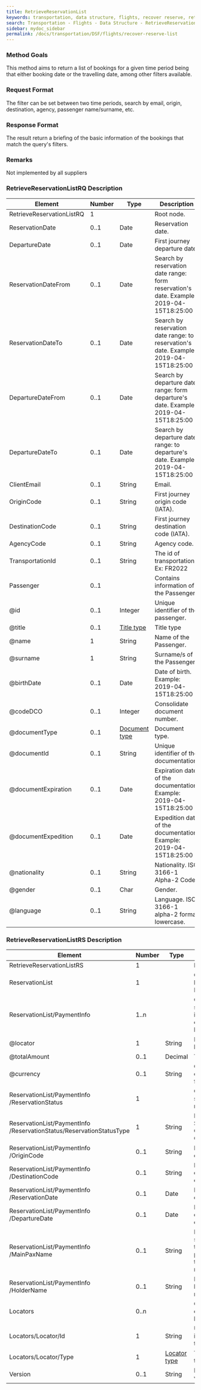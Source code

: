 ```yaml
---
title: RetrieveReservationList
keywords: transportation, data structure, flights, recover reserve, retrieve list, list, reservation
search: Transportation - Flights - Data Structure - RetrieveReservationList
sidebar: mydoc_sidebar
permalink: /docs/transportation/DSF/flights/recover-reserve-list
---
```




### Method Goals


This method aims to return a list of bookings for a given time period
being that either booking date or the travelling date, among other filters available.


### Request Format

The filter can be set between two time periods, search by email, origin, destination, agency, passenger name/surname, etc.


### Response Format

The result return a briefing of the basic information of the bookings that match the query's filters.


### Remarks


Not implemented by all suppliers


### RetrieveReservationListRQ Description



| **Element**						| **Number**| **Type**	| **Description**													|
| --------------------------------- | --------- | ----------|------------------------------------------------------------------	|
| RetrieveReservationListRQ         | 1    		|			| Root node.|
| ReservationDate                   | 0..1 		| Date		| Reservation date.|
| DepartureDate                     | 0..1 		| Date		| First journey departure date.|
| ReservationDateFrom                 | 0..1 		| Date		|Search by reservation date range: form reservation's date. Example: 2019-04-15T18:25:00|
| ReservationDateTo                 | 0..1 		| Date		| Search by reservation date range: to reservation's date. Example: 2019-04-15T18:25:00|
| DepartureDateFrom                  | 0..1 		| Date		|Search by departure date range: form departure's date. Example: 2019-04-15T18:25:00|
| DepartureDateTo                  | 0..1 		| Date		| Search by departure date range: to departure's date. Example: 2019-04-15T18:25:00|
| ClientEmail                       | 0..1 		| String	| Email.|
| OriginCode                       	| 0..1 		| String	| First journey origin code (IATA).|
| DestinationCode                   | 0..1 		| String	| First journey destination code (IATA).|
| AgencyCode                       	| 0..1 		| String	| Agency code.|
| TransportationId                     | 0..1 		| String	| The id of transportation. Ex: FR2022|
| Passenger							| 0..1 		|			| Contains information of the Passenger.|
| @id								| 0..1  	| Integer	| Unique identifier of the passenger.|
| @title							| 0..1  	|[Title type](https://github.com/XML-Travelgate/xtg-content-articles-pub/blob/master/docs/transportation/enum.md#title-type)|Title type|
| @name								| 1  		| String 	| Name of the Passenger.|
| @surname        					| 1  		| String 	| Surname/s of the Passenger.|
| @birthDate							| 0..1  	| Date 		| Date of birth. Example: 2019-04-15T18:25:00|
| @codeDCO     						| 0..1  	| Integer 	| Consolidate document number.|
| @documentType						| 0..1  	|[Document type](https://github.com/XML-Travelgate/xtg-content-articles-pub/blob/master/docs/transportation/enum.md#document-type)|Document type.|
| @documentId						| 0..1  	| String 	| Unique identifier of the documentation.|
| @documentExpiration  				| 0..1		| Date 		| Expiration date of the documentation. Example: 2019-04-15T18:25:00|
| @documentExpedition  				| 0..1		| Date 		| Expedition date of the documentation. Example: 2019-04-15T18:25:00|
| @nationality						| 0..1  	| String 	| Nationality. ISO 3166-1 Alpha-2 Code|
| @gender							| 0..1  	| Char		| Gender.|
| @language							| 0..1  	| String 	| Language. ISO 3166-1 alpha-2 format lowercase.|



### RetrieveReservationListRS Description



| **Element**						| **Number**| **Type**	| **Description**													|
| --------------------------------- | --------- | ----------|------------------------------------------------------------------	|
| RetrieveReservationListRS     	| 1    		|			| Root node.|
| ReservationList               	| 1    		|			| Contains a list of Reservations.|
| ReservationList/PaymentInfo   	| 1..n   	|			| Contains some basic information of the booking.|
| @locator                 			| 1 		| String	| Booking locator.|
| @totalAmount             			| 0..1 		| Decimal	| Total amount.|
| @currency                			| 0..1 		| String	| Currency code of the fare.|
| ReservationList/PaymentInfo<br>/ReservationStatus			| 1    || Current status of the reservation.|
| ReservationList/PaymentInfo<br>/ReservationStatus/ReservationStatusType	| 1 | String | Reservation Status type: CONFIRMED, CANCELLED.|
| ReservationList/PaymentInfo<br>/OriginCode				| 0..1 	| String	| First journey origin code.|
| ReservationList/PaymentInfo<br>/DestinationCode			| 0..1 	| String	| First journey destination code.|
| ReservationList/PaymentInfo<br>/ReservationDate			| 0..1 	| Date		| Reservation date.|
| ReservationList/PaymentInfo<br>/DepartureDate				| 0..1 	| Date		| First journey departure date.|
| ReservationList/PaymentInfo<br>/MainPaxName				| 0..1 	| String	| Name and surname of the main passenger of the reservation.	|
| ReservationList/PaymentInfo<br>/HolderName				| 0..1 	| String	| Name of the holder of the reservation.			|
| Locators                       	| 0..n  	|    		| Contains details of the locator.|
| Locators/Locator/Id            	| 1  		| String 	| Unique identifier of the locator.|
| Locators/Locator/Type          	| 1  		| [Locator type](https://github.com/XML-Travelgate/xtg-content-articles-pub/blob/master/docs/transportation/enum.md#locator-type)| The locator's type	| 
| Version          					| 0..1  	| String 	| Booking version.|



